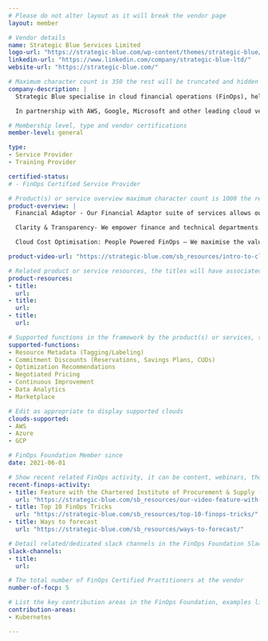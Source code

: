```yaml
---
# Please do not alter layout as it will break the vendor page
layout: member

# Vendor details
name: Strategic Blue Services Limited
logo-url: "https://strategic-blue.com/wp-content/themes/strategic-blue/images/logo.png"
linkedin-url: "https://www.linkedin.com/company/strategic-blue-ltd/"
website-url: "https://strategic-blue.com/"

# Maximum character count is 350 the rest will be truncated and hidden automatically on your page
company-description: |
  Strategic Blue specialise in cloud financial operations (FinOps), helping businesses buy cloud in the way that they want, understand their cloud usage, and optimise their cloud spend.

  In partnership with AWS, Google, Microsoft and other leading cloud vendors, we take the financial uncertainty out of cloud operations.

# Membership level, type and vendor certifications
member-level: general

type:
- Service Provider
- Training Provider

certified-status:
# - FinOps Certified Service Provider

# Product(s) or service overview maximum character count is 1000 the rest will be truncated and hidden automatically on your page
product-overview: |
  Financial Adaptor - Our Financial Adaptor suite of services allows our customers to buy cloud on their terms. This additional flexibility maintains alignment with existing processes, procedures and legal terms to deliver reduced operational complexity. We provide, 15-120 day payment terms, pay upfront via Cloud Credits, pay by purchase Order, pay in your preferred currency, standardised Monthly Payments and a unified approach across cloud providers

  Clarity & Transparency- We empower finance and technical departments by providing insight into consumption and usage trends to make evidence-based design and procurement decisions by offering, simplified cloud billing, unified billing consistent across providers, backing sheets providing context to understand invoices, customisable chargeback and showback and dashboards of current and historical usage.

  Cloud Cost Optimisation: People Powered FinOps – We maximise the value of your cloud spend by ensuring you have access to the best vendor pricing models and the unique savings our financial modelling and the economies of scale our combined customer portfolio enables us to offer.

product-video-url: "https://strategic-blue.com/sb_resources/intro-to-cloud-finops/"

# Related product or service resources, the titles will have associated URLs, e.g. product
product-resources:
- title:
  url:
- title:
  url:
- title:
  url:

# Supported functions in the framework by the product(s) or services, these need to match the menu spelling to add a link automatically, ones listed are examples
supported-functions:
- Resource Metadata (Tagging/Labeling)
- Commitment Discounts (Reservations, Savings Plans, CUDs)
- Optimization Recommendations
- Negotiated Pricing
- Continuous Improvement
- Data Analytics
- Marketplace

# Edit as appropriate to display supported clouds
clouds-supported:
- AWS
- Azure
- GCP

# FinOps Foundation Member since
date: 2021-06-01

# Show recent related FinOps activity, it can be content, webinars, thought leadership and include external links
recent-finops-activity:
- title: Feature with the Chartered Institute of Procurement & Supply (CIPS)
  url: "https://strategic-blue.com/sb_resources/our-video-feature-with-the-chartered-institute-of-procurement-supply-cips/"
- title: Top 10 FinOps Tricks
  url: "https://strategic-blue.com/sb_resources/top-10-finops-tricks/"
- title: Ways to forecast
  url: "https://strategic-blue.com/sb_resources/ways-to-forecast/"

# Detail related/dedicated slack channels in the FinOps Foundation Slack
slack-channels:
- title:
  url:

# The total number of FinOps Certified Practitioners at the vendor
number-of-focp: 5

# List the key contribution areas in the FinOps Foundation, examples listed
contribution-areas:
- Kubernetes

---
```

